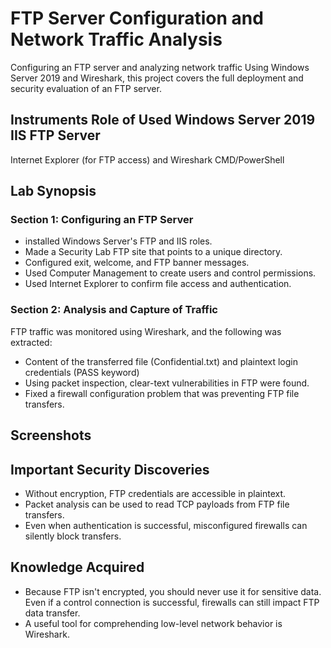 # FTP Server Configuration and Network Traffic Analysis

Configuring an FTP server and analyzing network traffic
Using Windows Server 2019 and Wireshark, this project covers the full deployment and security evaluation of an FTP server.

## Instruments Role of Used Windows Server 2019 IIS FTP Server
Internet Explorer (for FTP access) and Wireshark CMD/PowerShell

## Lab Synopsis
### Section 1: Configuring an FTP Server
- installed Windows Server's FTP and IIS roles.
- Made a Security Lab FTP site that points to a unique directory.
- Configured exit, welcome, and FTP banner messages.
- Used Computer Management to create users and control permissions.
- Used Internet Explorer to confirm file access and authentication.

### Section 2: Analysis and Capture of Traffic
FTP traffic was monitored using Wireshark, and the following was extracted:
- Content of the transferred file (Confidential.txt) and plaintext login credentials (PASS keyword)
- Using packet inspection, clear-text vulnerabilities in FTP were found.
- Fixed a firewall configuration problem that was preventing FTP file transfers.

## Screenshots
[](screenshots/Part_1.png)
[](screenshots/Part_2.png)

## Important Security Discoveries
- Without encryption, FTP credentials are accessible in plaintext.
- Packet analysis can be used to read TCP payloads from FTP file transfers.
- Even when authentication is successful, misconfigured firewalls can silently block transfers.

## Knowledge Acquired
- Because FTP isn't encrypted, you should never use it for sensitive data. Even if a control connection is successful, firewalls can still impact FTP data transfer.
- A useful tool for comprehending low-level network behavior is Wireshark.
